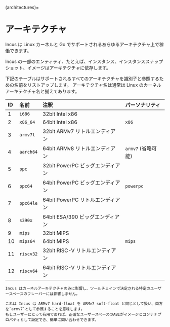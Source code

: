 (architectures)=
# アーキテクチャ

Incus は Linux カーネルと Go でサポートされるあらゆるアーキテクチャ上で稼働できます。

Incus の一部のエンティティ、たとえば、インスタンス、インスタンススナップショット、イメージはアーキテクチャに依存します。

下記のテーブルはサポートされるすべてのアーキテクチャを識別子と参照するための名前をリストアップします。
アーキテクチャ名は通常は Linux のカーネルアーキテクチャ名と揃えてあります。

ID   | 名前      | 注釈                             | パーソナリティ
:--- | :---      | :----                            | :------------
1    | `i686`    | 32bit Intel x86                  |
2    | `x86_64`  | 64bit Intel x86                  | `x86`
3    | `armv7l`  | 32bit ARMv7 リトルエンディアン   |
4    | `aarch64` | 64bit ARMv8 リトルエンディアン   | `armv7` (省略可能)
5    | `ppc`     | 32bit PowerPC ビッグエンディアン |
6    | `ppc64`   | 64bit PowerPC ビッグエンディアン | `powerpc`
7    | `ppc64le` | 64bit PowerPC リトルエンディアン |
8    | `s390x`   | 64bit ESA/390 ビッグエンディアン |
9    | `mips`    | 32bit MIPS                       |
10   | `mips64`  | 64bit MIPS                       | `mips`
11   | `riscv32` | 32bit RISC-V リトルエンディアン  |
12   | `riscv64` | 64bit RISC-V リトルエンディアン  |

```{note}
Incus はカーネルアーキテクチャのみに影響し、ツールチェインで決定される特定のユーザースペースのフレーバーには影響しません。

これは Incus は ARMv7 hard-float を ARMv7 soft-float と同じとして扱い、両方を`armv7`として参照することを意味します。
もしユーザーにとって有用であれば、正確なユーザースペースのABIがイメージとコンテナプロパティとして設定でき、簡単に問い合わせできます。
```
